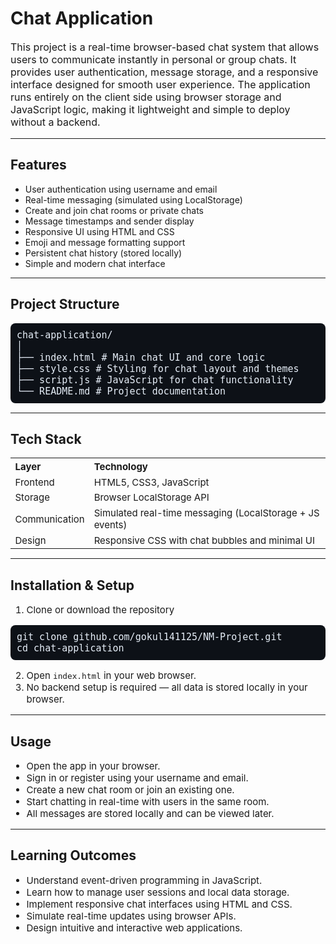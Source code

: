 <h1>Chat Application</h1>

<p style="font-size:16px;">
This project is a real-time browser-based chat system that allows users to communicate instantly in personal or group chats. It provides user authentication, message storage, and a responsive interface designed for smooth user experience. The application runs entirely on the client side using browser storage and JavaScript logic, making it lightweight and simple to deploy without a backend.
</p>

---

<h2>Features</h2>

- User authentication using username and email  
- Real-time messaging (simulated using LocalStorage)  
- Create and join chat rooms or private chats  
- Message timestamps and sender display  
- Responsive UI using HTML and CSS  
- Emoji and message formatting support  
- Persistent chat history (stored locally)  
- Simple and modern chat interface  

---

<h2>Project Structure</h2>

<pre style="font-size:15px; background:#0d1117; color:#e6eef8; padding:10px; border-radius:8px;">
chat-application/
│
├── index.html # Main chat UI and core logic
├── style.css # Styling for chat layout and themes
├── script.js # JavaScript for chat functionality
└── README.md # Project documentation
</pre>

<hr>

<h2>Tech Stack</h2>

<table style="font-size:15px; border-collapse:collapse;">
  <tr><th style="text-align:left;">Layer</th><th style="text-align:left;">Technology</th></tr>
  <tr><td>Frontend</td><td>HTML5, CSS3, JavaScript</td></tr>
  <tr><td>Storage</td><td>Browser LocalStorage API</td></tr>
  <tr><td>Communication</td><td>Simulated real-time messaging (LocalStorage + JS events)</td></tr>
  <tr><td>Design</td><td>Responsive CSS with chat bubbles and minimal UI</td></tr>
</table>

<hr>

<h2>Installation & Setup</h2>

<ol style="font-size:15px;">
  <li>Clone or download the repository</li>
</ol>

<pre style="font-size:15px; background:#0d1117; color:#e6eef8; padding:10px; border-radius:8px;">
git clone github.com/gokul141125/NM-Project.git
cd chat-application
</pre>

<ol start="2" style="font-size:15px;">
  <li>Open <code>index.html</code> in your web browser.</li>
  <li>No backend setup is required — all data is stored locally in your browser.</li>
</ol>

<hr>

<h2>Usage</h2>

<ul style="font-size:15px;">
  <li>Open the app in your browser.</li>
  <li>Sign in or register using your username and email.</li>
  <li>Create a new chat room or join an existing one.</li>
  <li>Start chatting in real-time with users in the same room.</li>
  <li>All messages are stored locally and can be viewed later.</li>
</ul>

<hr>

<h2>Learning Outcomes</h2>

<ul style="font-size:15px;">
  <li>Understand event-driven programming in JavaScript.</li>
  <li>Learn how to manage user sessions and local data storage.</li>
  <li>Implement responsive chat interfaces using HTML and CSS.</li>
  <li>Simulate real-time updates using browser APIs.</li>
  <li>Design intuitive and interactive web applications.</li>
</ul>
